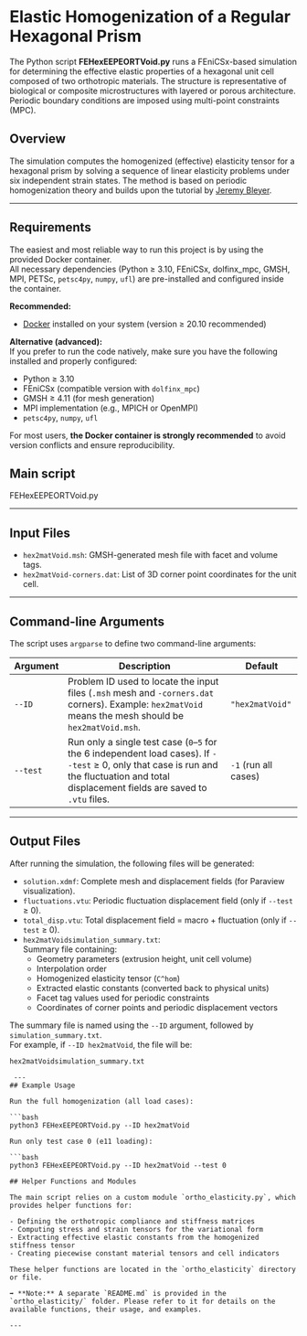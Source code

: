 # Elastic Homogenization of a Regular Hexagonal Prism

The Python script **FEHexEEPEORTVoid.py** runs a FEniCSx-based simulation for determining the effective elastic properties of a hexagonal unit cell composed of two orthotropic materials. The structure is representative of biological or composite microstructures with layered or porous architecture. Periodic boundary conditions are imposed using multi-point constraints (MPC).

## Overview

The simulation computes the homogenized (effective) elasticity tensor for a hexagonal prism by solving a sequence of linear elasticity problems under six independent strain states. The method is based on periodic homogenization theory and builds upon the tutorial by [Jeremy Bleyer](https://bleyerj.github.io/comet-fenicsx/tours/homogenization/periodic_elasticity/periodic_elasticity.html).

---

## Requirements

The easiest and most reliable way to run this project is by using the provided Docker container.  
All necessary dependencies (Python ≥ 3.10, FEniCSx, dolfinx_mpc, GMSH, MPI, PETSc, `petsc4py`, `numpy`, `ufl`) are pre-installed and configured inside the container.

**Recommended:**  
- [Docker](https://www.docker.com/) installed on your system (version ≥ 20.10 recommended)

**Alternative (advanced):**  
If you prefer to run the code natively, make sure you have the following installed and properly configured:  
- Python ≥ 3.10  
- FEniCSx (compatible version with `dolfinx_mpc`)  
- GMSH ≥ 4.11 (for mesh generation)  
- MPI implementation (e.g., MPICH or OpenMPI)  
- `petsc4py`, `numpy`, `ufl`

For most users, **the Docker container is strongly recommended** to avoid version conflicts and ensure reproducibility.


## Main script

FEHexEEPEORTVoid.py

---

## Input Files

- `hex2matVoid.msh`: GMSH-generated mesh file with facet and volume tags.
- `hex2matVoid-corners.dat`: List of 3D corner point coordinates for the unit cell.

---

## Command-line Arguments

The script uses `argparse` to define two command-line arguments:

| Argument  | Description                                                                                          | Default         |
|-----------|------------------------------------------------------------------------------------------------------|-----------------|
| `--ID`    | Problem ID used to locate the input files (`.msh` mesh and `-corners.dat` corners). Example: `hex2matVoid` means the mesh should be `hex2matVoid.msh`. | `"hex2matVoid"` |
| `--test`  | Run only a single test case (`0`–`5` for the 6 independent load cases). If `--test` ≥ 0, only that case is run and the fluctuation and total displacement fields are saved to `.vtu` files. | `-1` (run all cases) |

---
## Output Files

After running the simulation, the following files will be generated:

- `solution.xdmf`: Complete mesh and displacement fields (for Paraview visualization).
- `fluctuations.vtu`: Periodic fluctuation displacement field (only if `--test` ≥ 0).
- `total_disp.vtu`: Total displacement field = macro + fluctuation (only if `--test` ≥ 0).
- `hex2matVoidsimulation_summary.txt`:  
  Summary file containing:
  - Geometry parameters (extrusion height, unit cell volume)
  - Interpolation order
  - Homogenized elasticity tensor (`C^hom`)
  - Extracted elastic constants (converted back to physical units)
  - Facet tag values used for periodic constraints
  - Coordinates of corner points and periodic displacement vectors

The summary file is named using the `--ID` argument, followed by `simulation_summary.txt`.  
For example, if `--ID hex2matVoid`, the file will be:
```text
hex2matVoidsimulation_summary.txt

 ---
## Example Usage

Run the full homogenization (all load cases):

```bash
python3 FEHexEEPEORTVoid.py --ID hex2matVoid

Run only test case 0 (e11 loading):

```bash
python3 FEHexEEPEORTVoid.py --ID hex2matVoid --test 0

## Helper Functions and Modules

The main script relies on a custom module `ortho_elasticity.py`, which provides helper functions for:

- Defining the orthotropic compliance and stiffness matrices
- Computing stress and strain tensors for the variational form
- Extracting effective elastic constants from the homogenized stiffness tensor
- Creating piecewise constant material tensors and cell indicators

These helper functions are located in the `ortho_elasticity` directory or file.

➡️ **Note:** A separate `README.md` is provided in the `ortho_elasticity/` folder. Please refer to it for details on the available functions, their usage, and examples.

---




